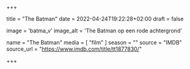 +++

title = "The Batman"
date = 2022-04-24T19:22:28+02:00 
draft = false

image = 'batma_v'
image_alt = 'The Batman op een rode achtergrond'

name = "The Batman"
media = [ "film" ] 
season = ""
source = "IMDB"
source_url = "https://www.imdb.com/title/tt1877830/"

+++
